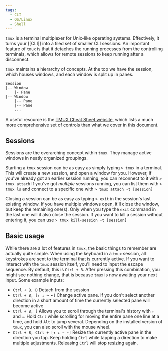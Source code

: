 ```yaml
---
tags:
  - CLI
  - OS/Linux
  - Shell
---
```

`tmux` is a terminal multiplexer for Unix-like operating systems. Effectively, it turns your [[CLI]] into a tiled set of smaller CLI sessions. An important feature of `tmux` is that it detaches the running processes from the controlling terminals, which allows for remote sessions to keep running after a disconnect.

`tmux` maintains a hierarchy of concepts. At the top we have the session, which houses windows, and each window is split up in panes.
```
Session
|-- Window
	|- Pane
|-- Window
	|-- Pane
	|-- Pane
	...	
```

A useful resource is the [TMUX Cheat Sheet website](https://tmuxcheatsheet.com/), which lists a much more comprehensive set of controls than what we cover in this document.
## Sessions
Sessions are the overarching concept within `tmux`. They manage active windows in neatly organized groupings.

Starting a `tmux` session can be as easy as simply typing
`> tmux`
in a terminal. This will create a new session, and open a window for you. However, if you've already got an earlier session running, you can reconnect to it with
`> tmux attach`
If you've got _multiple_ sessions running, you can list them with
`> tmux ls`
and connect to a specific one with
`> tmux attach -t [session]`

Closing a session can be as easy as typing
`> exit`
in the session's last existing window. If you have multiple windows open, it'll close the window, but keep the remaining one(s). Only when you type the `exit` command in the last one will it also close the session. If you want to kill a session without entering it, you can use
`> tmux kill-session -t [session]`
## Basic usage
While there are a lot of features in `tmux`, the basic things to remember are actually quite simple. When using the keyboard in a `tmux` session, all keystrokes are sent to the terminal that is currently active. If you want to interact with the `tmux` session itself, you'll need to input the escape sequence. By default, this is `Ctrl + B`. After pressing this combination, you might see nothing change, that is because `tmux` is now awaiting your next input. Some example inputs:
- `Ctrl + B, D`
  Detach from the session
- `Ctrl + B, [↑ ↓ → ←]`
  Change active pane. If you don't select another direction in a short amount of time the currently selected pane will become active
- `Ctrl + B, [`
  Allows you to scroll through the terminal's history with `↑` and  `↓`. Hold `Ctrl` while scrolling for moving the entire pane one line at a time, and hold `Alt` to jump several. Depending on the installed version of `tmux`, you can also scroll with the mouse wheel.
- `Ctrl + B, Ctrl + [↑ ↓ → ←]`
  Resize the currently active pane in the direction you tap. Keep holding `Ctrl` while tapping a direction to make multiple adjustments. Releasing `Ctrl` will stop resizing again.